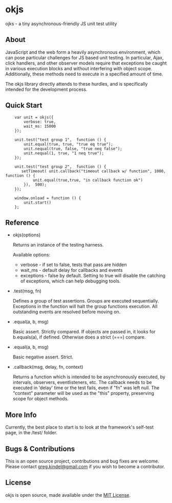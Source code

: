 okjs
=============
 ojks - a tiny asynchronous-friendly JS unit test utility

About
-------------
JavaScript and the web form a heavily asynchronous environment, which can pose particular challenges for JS based unit
testing.  In particular, Ajax, click handlers, and other observer models require that exceptions be caught in various
execution blocks and without interfering with object scope.  Additionally, these methods need to execute in a specified
amount of time.

The okjs library directly attends to these hurdles, and is specifically intended for the development process.


Quick Start
-------------

        var unit = okjs({
            verbose: true,
            wait_ms: 15000
        });

        unit.test("test group 1",  function () {
            unit.equal(true, true, "true eq true");
            unit.nequal(true, false, "true neq false");
            unit.nequal(1, true, "1 neq true");
        });

        unit.test("test group 2",  function () {
           setTimeout( unit.callback("timeout callback w/ function", 1000, function () {
                unit.equal(true,true, "in callback function ok")
            }),  500);
        });

        window.onload = function () {
            unit.start()
        };


Reference
-------------
* okjs(options)

    Returns an instance of the testing harness.

    Available options:
    * verbose - if set to false, tests that pass are hidden
    * wait_ms - default delay for callbacks and events
    * exceptions - false by default. Setting to true will disable the catching of exceptions, which
        can help debugging tools.

* .test(msg, fn)

    Defines a group of test assertions. Groups are executed sequentially. Exceptions in the function will
    halt the group functions execution.  All outstanding events are resolved before moving on.

* .equal(a, b, msg)

    Basic assert.  Strictly compared.  If objects are passed in, it looks for b.equals(a),
    if defined. Otherwise does a strict (===) compare.

* .equal(a, b, msg)

    Basic negative assert. Strict.

* .callback(msg, delay, fn, context)

    Returns a function which is intended to be asynchronously executed, by intervals, observers, eventlisteners, etc. The
    callback needs to be executed in 'delay' time or the test fails, even if "fn" was left null.  The "context" parameter
    will be used as the "this" property, preserving scope for object methods.

More Info
-------------

Currently, the best place to start is to look at the framework's self-test page, in the /test/ folder.


Bugs & Contributions
-------------

This is an open source project, contributions and bug fixes are welcome.  Please contact greg.kindel@gmail.com if you
wish to become a contributor.


License
-------------
okjs is open source, made available under the [MIT License](http://www.opensource.org/licenses/mit-license.php).

